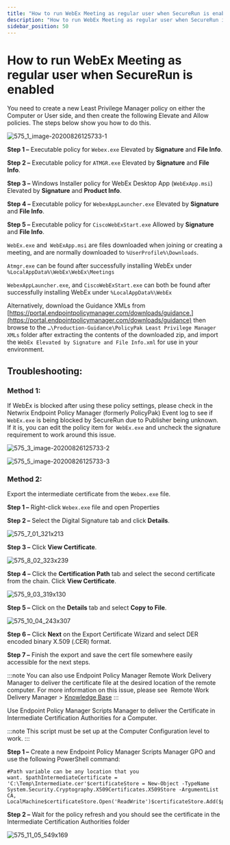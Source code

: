 ```yaml
---
title: "How to run WebEx Meeting as regular user when SecureRun is enabled"
description: "How to run WebEx Meeting as regular user when SecureRun is enabled"
sidebar_position: 50
---
```


# How to run WebEx Meeting as regular user when SecureRun is enabled

You need to create a new Least Privilege Manager policy on either the Computer or User side, and
then create the following Elevate and Allow policies. The steps below show you how to do this.

![575_1_image-20200826125733-1](/images/endpointpolicymanager/leastprivilege/securerun/575_1_image-20200826125733-1.webp)

**Step 1 –** Executable policy for `Webex.exe` Elevated by **Signature** and **File Info**.

**Step 2 –** Executable policy for `ATMGR.exe` Elevated by **Signature** and **File Info**.

**Step 3 –** Windows Installer policy for WebEx Desktop App (`WebExApp.msi`) Elevated by
**Signature** and **Product Info**.

**Step 4 –** Executable policy for `WebexAppLauncher.exe` Elevated by **Signature** and **File
Info**.

**Step 5 –** Executable policy for `CiscoWebExStart.exe` Allowed by **Signature** and **File Info**.

`WebEx.exe` and` WebExApp.msi` are files downloaded when joining or creating a meeting, and are
normally downloaded to `%UserProfile%\Downloads`.

`Atmgr.exe` can be found after successfully installing WebEx
under` %LocalAppData%\WebEx\WebEx\Meetings`

`WebexAppLauncher.exe`, and `CiscoWebExStart.exe` can both be found after successfully installing
WebEx under `%LocalAppData%\WebEx`

Alternatively, download the Guidance XMLs from
[https://portal.endpointpolicymanager.com/downloads/guidance,](https://portal.endpointpolicymanager.com/downloads/guidance)
then browse to the `…\Production-Guidance\PolicyPak Least Privilege Manager XMLs` folder after
extracting the contents of the downloaded zip, and import the
`WebEx Elevated by Signature and File Info.xml` for use in your environment.

## Troubleshooting:

### Method 1:

If WebEx is blocked after using these policy settings, please check in the Netwrix Endpoint Policy
Manager (formerly PolicyPak) Event log to see if `WebEx.exe` is being blocked by SecureRun due to
Publisher being unknown. If it is, you can edit the policy item for` WebEx.exe` and uncheck the
signature requirement to work around this issue.

![575_3_image-20200826125733-2](/images/endpointpolicymanager/leastprivilege/securerun/575_3_image-20200826125733-2.webp)

![575_5_image-20200826125733-3](/images/endpointpolicymanager/leastprivilege/securerun/575_5_image-20200826125733-3.webp)

### Method 2:

Export the intermediate certificate from the `Webex.exe` file.

**Step 1 –** Right-click `Webex.exe` file and open Properties

**Step 2 –** Select the Digital Signature tab and click **Details**.

![575_7_01_321x213](/images/endpointpolicymanager/leastprivilege/securerun/575_7_01_321x213.webp)

**Step 3 –** Click **View Certificate**.

![575_8_02_323x239](/images/endpointpolicymanager/leastprivilege/securerun/575_8_02_323x239.webp)

**Step 4 –** Click the **Certification Path** tab and select the second certificate from the chain.
Click **View Certificate**.

![575_9_03_319x130](/images/endpointpolicymanager/leastprivilege/securerun/575_9_03_319x130.webp)

**Step 5 –** Click on the **Details** tab and select **Copy to File**.

![575_10_04_243x307](/images/endpointpolicymanager/leastprivilege/securerun/575_10_04_243x307.webp)

**Step 6 –** Click **Next** on the Export Certificate Wizard and select DER encoded binary X.509
(.CER) format.

**Step 7 –** Finish the export and save the cert file somewhere easily accessible for the next
steps.

:::note
You can also use Endpoint Policy Manager Remote Work Delivery Manager to deliver the
certificate file at the desired location of the remote computer. For more information on this issue,
please see  Remote Work Delivery Manager > [Knowledge Base](/docs/endpointpolicymanager/knowledgebase/knowledgebase.md)
:::


Use Endpoint Policy Manager Scripts Manager to deliver the Certificate in Intermediate Certification
Authorities for a Computer.

:::note
This script must be set up at the Computer Configuration level to work.
:::


**Step 1 –** Create a new Endpoint Policy Manager Scripts Manager GPO and use the following
PowerShell command:

```
#Path variable can be any location that you want. $pathIntermediateCertificate = 
'C:\Temp\Intermediate.cer'$certificateStore = New-Object -TypeName 
System.Security.Cryptography.X509Certificates.X509Store -ArgumentList CA,
LocalMachine$certificateStore.Open('ReadWrite')$certificateStore.Add($pathIntermediateCertificate)$certificateStore.Close()
```

**Step 2 –** Wait for the policy refresh and you should see the certificate in the Intermediate
Certification Authorities folder

![575_11_05_549x169](/images/endpointpolicymanager/leastprivilege/securerun/575_11_05_549x169.webp)
